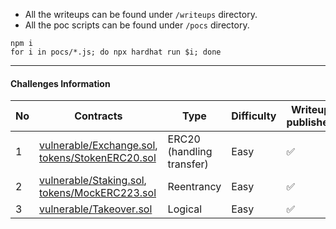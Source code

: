 

* All the writeups can be found under `/writeups` directory.  
* All the poc scripts can be found under `/pocs` directory.

```shell
npm i
for i in pocs/*.js; do npx hardhat run $i; done
```

----

#### Challenges Information


| No | Contracts 	| Type  	| Difficulty 	|   Writeup published	| POC published      	|
| ---- |--------	|-------	|------------	|---	|--------------------	|
| 1 | [vulnerable/Exchange.sol](contracts/vulnerable/Exchange.sol),<br/>[tokens/StokenERC20.sol](contracts/tokens/StokenERC20.sol)      	| ERC20 (handling transfer) 	| Easy       	|   ✅	| ✅ 	|
| 2 | [vulnerable/Staking.sol](contracts/vulnerable/Staking.sol),<br/>[tokens/MockERC223.sol](contracts/tokens/MockERC223.sol)   	|   Reentrancy	|    Easy        	|   ✅	|   ✅                  	|
| 3  | [vulnerable/Takeover.sol](contracts/vulnerable/Takeover.sol)  | Logical | Easy | ✅ | ✅ |
 
